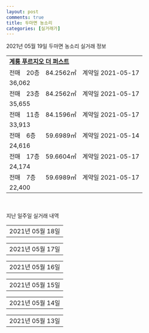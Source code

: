 ```yaml
---
layout: post
comments: true
title: 두마면 농소리
categories: [실거래가]
---
```


2021년 05월 19일 두마면 농소리 실거래 정보

<table>
  <tr>
    <td colspan="4" style="font-weight: bold;"><a href="https://search.naver.com/search.naver?query=계룡 푸르지오 더 퍼스트">계룡 푸르지오 더 퍼스트</a></td>
  </tr>
    
  <tr>
    <td>전매</td>
    <td>20층</td>
    <td>84.2562㎡</td>
    <td>계약일 2021-05-17</td>
  </tr>
  <tr>
    <td colspan="4">36,062</td>
  </tr>
    
  <tr>
    <td>전매</td>
    <td>23층</td>
    <td>84.2562㎡</td>
    <td>계약일 2021-05-17</td>
  </tr>
  <tr>
    <td colspan="4">35,655</td>
  </tr>
    
  <tr>
    <td>전매</td>
    <td>11층</td>
    <td>84.1596㎡</td>
    <td>계약일 2021-05-17</td>
  </tr>
  <tr>
    <td colspan="4">33,913</td>
  </tr>
    
  <tr>
    <td>전매</td>
    <td>6층</td>
    <td>59.6989㎡</td>
    <td>계약일 2021-05-14</td>
  </tr>
  <tr>
    <td colspan="4">24,616</td>
  </tr>
    
  <tr>
    <td>전매</td>
    <td>17층</td>
    <td>59.6604㎡</td>
    <td>계약일 2021-05-17</td>
  </tr>
  <tr>
    <td colspan="4">24,174</td>
  </tr>
    
  <tr>
    <td>전매</td>
    <td>7층</td>
    <td>59.6989㎡</td>
    <td>계약일 2021-05-17</td>
  </tr>
  <tr>
    <td colspan="4">22,400</td>
  </tr>
    
</table>
    
<div style="margin-top: 50px; margin-bottom: 13px">지난 일주일 실거래 내역</div>

  <table style="width: 100%; margin-bottom: 1px">
      <tr class="header">
        <td>2021년 05월 18일</td>
      </tr>
      <tr class="child" style="display: none">
        <td>
            
        <table>
          <tr>
            <td colspan="4" style="font-weight: bold;"><a href="https://search.naver.com/search.naver?query=계룡 푸르지오 더 퍼스트">계룡 푸르지오 더 퍼스트</a></td>
          </tr>

          <tr>
            <td>전매</td>
            <td>21층</td>
            <td>84.1596㎡</td>
            <td>계약일 2021-05-13</td>
          </tr>
          <tr>
            <td colspan="4">36,609</td>
          </tr>
    
          <tr>
            <td>전매</td>
            <td>21층</td>
            <td>84.0947㎡</td>
            <td>계약일 2021-05-17</td>
          </tr>
          <tr>
            <td colspan="4">35,640</td>
          </tr>
    
          <tr>
            <td>전매</td>
            <td>10층</td>
            <td>84.2562㎡</td>
            <td>계약일 2021-05-14</td>
          </tr>
          <tr>
            <td colspan="4">33,042</td>
          </tr>
    
          <tr>
            <td>전매</td>
            <td>1층</td>
            <td>84.2562㎡</td>
            <td>계약일 2021-05-14</td>
          </tr>
          <tr>
            <td colspan="4">32,463</td>
          </tr>
    
          <tr>
            <td>전매</td>
            <td>7층</td>
            <td>59.6989㎡</td>
            <td>계약일 2021-05-14</td>
          </tr>
          <tr>
            <td colspan="4">24,083</td>
          </tr>
    
          <tr>
            <td>전매</td>
            <td>7층</td>
            <td>59.6604㎡</td>
            <td>계약일 2021-05-14</td>
          </tr>
          <tr>
            <td colspan="4">23,294</td>
          </tr>
    
        </table>
    
        </td>
      </tr>
  </table>
    
  <table style="width: 100%; margin-bottom: 1px">
      <tr class="header">
        <td>2021년 05월 17일</td>
      </tr>
      <tr class="child" style="display: none">
        <td>
            
        <table>
          <tr>
            <td colspan="4" style="font-weight: bold;"><a href="https://search.naver.com/search.naver?query=실거래정보없음">실거래정보없음</a></td>
          </tr>

        </table>
    
        </td>
      </tr>
  </table>
    
  <table style="width: 100%; margin-bottom: 1px">
      <tr class="header">
        <td>2021년 05월 16일</td>
      </tr>
      <tr class="child" style="display: none">
        <td>
            
        <table>
          <tr>
            <td colspan="4" style="font-weight: bold;"><a href="https://search.naver.com/search.naver?query=실거래정보없음">실거래정보없음</a></td>
          </tr>

        </table>
    
        </td>
      </tr>
  </table>
    
  <table style="width: 100%; margin-bottom: 1px">
      <tr class="header">
        <td>2021년 05월 15일</td>
      </tr>
      <tr class="child" style="display: none">
        <td>
            
        <table>
          <tr>
            <td colspan="4" style="font-weight: bold;"><a href="https://search.naver.com/search.naver?query=실거래정보없음">실거래정보없음</a></td>
          </tr>

        </table>
    
        </td>
      </tr>
  </table>
    
  <table style="width: 100%; margin-bottom: 1px">
      <tr class="header">
        <td>2021년 05월 14일</td>
      </tr>
      <tr class="child" style="display: none">
        <td>
            
        <table>
          <tr>
            <td colspan="4" style="font-weight: bold;"><a href="https://search.naver.com/search.naver?query=계룡 푸르지오 더 퍼스트">계룡 푸르지오 더 퍼스트</a></td>
          </tr>

          <tr>
            <td>전매</td>
            <td>10층</td>
            <td>59.6989㎡</td>
            <td>계약일 2021-05-13</td>
          </tr>
          <tr>
            <td colspan="4">24,895</td>
          </tr>
    
          <tr>
            <td>전매</td>
            <td>12층</td>
            <td>59.6989㎡</td>
            <td>계약일 2021-05-13</td>
          </tr>
          <tr>
            <td colspan="4">24,635</td>
          </tr>
    
        </table>
    
        </td>
      </tr>
  </table>
    
  <table style="width: 100%; margin-bottom: 1px">
      <tr class="header">
        <td>2021년 05월 13일</td>
      </tr>
      <tr class="child" style="display: none">
        <td>
            
        <table>
          <tr>
            <td colspan="4" style="font-weight: bold;"><a href="https://search.naver.com/search.naver?query=실거래정보없음">실거래정보없음</a></td>
          </tr>

        </table>
    
        </td>
      </tr>
  </table>
    

